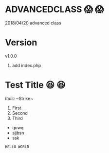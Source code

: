 # ADVANCEDCLASS :scream: :scream:
2018/04/20 advanced class


# Version
v1.0.0
1. add index.php



# Test Title :laughing: :laughing:
_Italic_
~Strike~

1. First
2. Second
3. Third

* quwq
* sjjbsn
* ssk

`HELLO WORLD`
